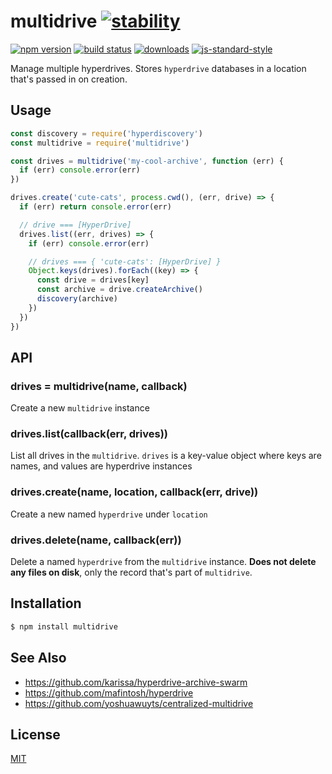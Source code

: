 # multidrive [![stability][0]][1]
[![npm version][2]][3] [![build status][4]][5]
[![downloads][8]][9] [![js-standard-style][10]][11]

Manage multiple hyperdrives. Stores `hyperdrive` databases in a location that's
passed in on creation.

## Usage
```js
const discovery = require('hyperdiscovery')
const multidrive = require('multidrive')

const drives = multidrive('my-cool-archive', function (err) {
  if (err) console.error(err)
})

drives.create('cute-cats', process.cwd(), (err, drive) => {
  if (err) return console.error(err)

  // drive === [HyperDrive]
  drives.list((err, drives) => {
    if (err) console.error(err)

    // drives === { 'cute-cats': [HyperDrive] }
    Object.keys(drives).forEach((key) => {
      const drive = drives[key]
      const archive = drive.createArchive()
      discovery(archive)
    })
  })
})
```

## API
### drives = multidrive(name, callback)
Create a new `multidrive` instance

### drives.list(callback(err, drives))
List all drives in the `multidrive`. `drives` is a key-value object where keys
are names, and values are hyperdrive instances

### drives.create(name, location, callback(err, drive))
Create a new named `hyperdrive` under `location`

### drives.delete(name, callback(err))
Delete a named `hyperdrive` from the `multidrive` instance. __Does not delete
any files on disk__, only the record that's part of `multidrive`.

## Installation
```sh
$ npm install multidrive
```

## See Also
- https://github.com/karissa/hyperdrive-archive-swarm
- https://github.com/mafintosh/hyperdrive
- https://github.com/yoshuawuyts/centralized-multidrive

## License
[MIT](https://tldrlegal.com/license/mit-license)

[0]: https://img.shields.io/badge/stability-experimental-orange.svg?style=flat-square
[1]: https://nodejs.org/api/documentation.html#documentation_stability_index
[2]: https://img.shields.io/npm/v/multidrive.svg?style=flat-square
[3]: https://npmjs.org/package/multidrive
[4]: https://img.shields.io/travis/yoshuawuyts/multidrive/master.svg?style=flat-square
[5]: https://travis-ci.org/yoshuawuyts/multidrive
[6]: https://img.shields.io/codecov/c/github/yoshuawuyts/multidrive/master.svg?style=flat-square
[7]: https://codecov.io/github/yoshuawuyts/multidrive
[8]: http://img.shields.io/npm/dm/multidrive.svg?style=flat-square
[9]: https://npmjs.org/package/multidrive
[10]: https://img.shields.io/badge/code%20style-standard-brightgreen.svg?style=flat-square
[11]: https://github.com/feross/standard
